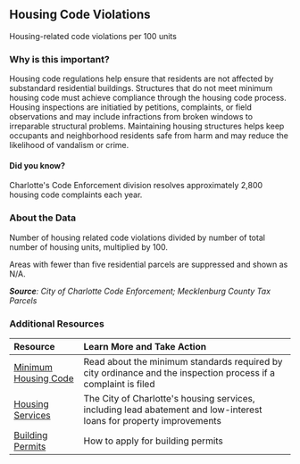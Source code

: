 ## Housing Code Violations
Housing-related code violations per 100 units

### Why is this important?
Housing code regulations help ensure that residents are not affected by substandard residential buildings. Structures that do not meet minimum housing code must achieve compliance through the housing code process. Housing inspections are initiatied by petitions, complaints, or field observations and may include infractions from broken windows to irreparable structural problems. Maintaining housing structures helps keep occupants and neighborhood residents safe from harm and may reduce the likelihood of vandalism or crime. 

#### Did you know?
Charlotte's Code Enforcement division resolves approximately 2,800 housing code complaints each year. 

### About the Data
Number of housing related code violations divided by number of total number of housing units, multiplied by 100. 

Areas with fewer than five residential parcels are suppressed and shown as N/A.

_**Source**: City of Charlotte Code Enforcement; Mecklenburg County Tax Parcels_

### Additional Resources
|Resource | Learn More and Take Action | 
|:--- | :--- |
|[Minimum Housing Code](http://charlottenc.gov/HNS/Code/HousingCode)| Read about the minimum standards required by city ordinance and the inspection process if a complaint is filed
|[Housing Services](http://charlottenc.gov/HNS/Housing/Pages/default.aspx)| The City of Charlotte's housing services, including lead abatement and low-interest loans for property improvements
|[Building Permits](https://www.mecknc.gov/LUESA/CodeEnforcement/Pages/default.aspx?src=ud)| How to apply for building permits
